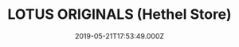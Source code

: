 ---
date: 2019-05-21T17:53:49.000Z
title: LOTUS ORIGINALS (Hethel Store)
latitude: 52.561915055133625
longitude: 1.1782473569110408
category: checkin
---